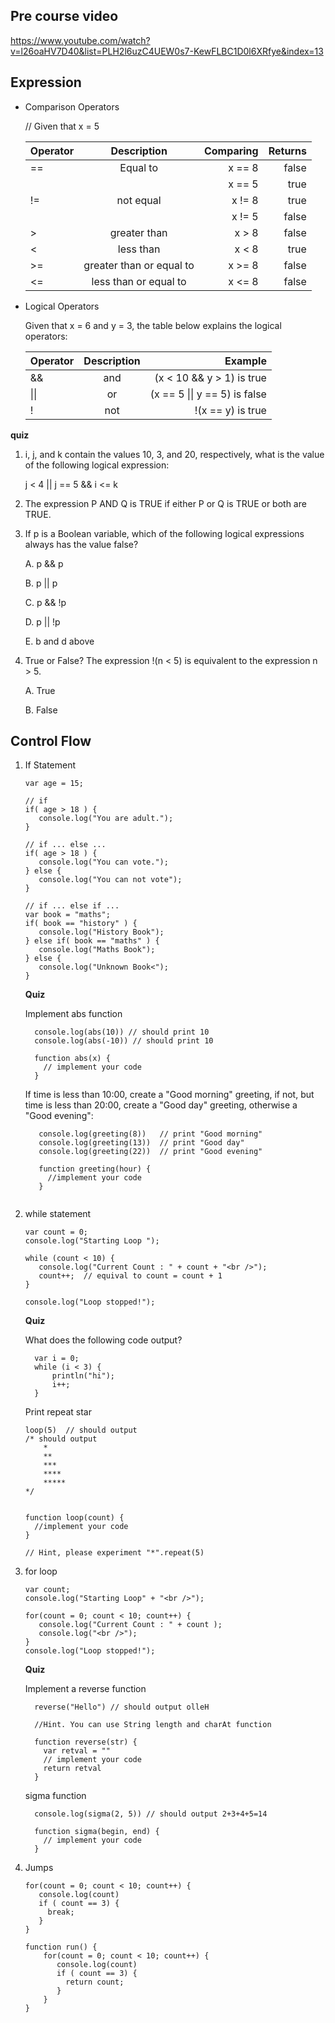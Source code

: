 ## Pre course video

https://www.youtube.com/watch?v=l26oaHV7D40&list=PLH2l6uzC4UEW0s7-KewFLBC1D0l6XRfye&index=13

## Expression

  - Comparison Operators

    // Given that x = 5
    
    | Operator      | Description | Comparing     |  Returns |
    | :---        |    :----:   |          ---: |  ---: |
    | ==      | Equal to       | x == 8   |  false |
    |         |         | x == 5     |  true  |
    |  !=     |  not equal | x != 8 | true |
    |        |    | x != 5 | false |
    |   >     |   greater than  | x > 8 | false |
    |   <     |   less than  | x < 8 | true |
    |   >=     |  greater than or equal to  | x >= 8 | false |
    |   <=     |  less than or equal to  | x <= 8 | false |

  - Logical Operators
  
    Given that x = 6 and y = 3, the table below explains the logical operators:
 
    | Operator      | Description | Example     |  
    | :---        |    :----:   |          ---: |  
    |  &&      | and       | (x < 10 && y > 1) is true   |  
    |  \|\|      | or       | (x == 5 \|\| y == 5) is false  |  
    |  !      | not       | !(x == y) is true   |  
    
   **quiz**
   
   1.  i, j, and k contain the values 10, 3, and 20, respectively, what is the value of the following logical expression: 
         
         j < 4 || j == 5 && i <= k    
         
   1. The expression P AND Q is TRUE if either P or Q is TRUE or both are TRUE.
   
   3. If p is a Boolean variable, which of the following logical expressions always has the value false?
        
        A. p && p
        
        B. p || p
        
        C. p && !p
        
        D. p || !p
        
        E. b and d above

   3. True or False? The expression !(n < 5) is equivalent to the expression n > 5.
   
        A.	True

        B.	False

## Control Flow

1. If Statement

    ````
    var age = 15;
    
    // if
    if( age > 18 ) {
       console.log("You are adult.");
    }
    
    // if ... else ...
    if( age > 18 ) {
       console.log("You can vote.");
    } else {
       console.log("You can not vote");
    }
    
    // if ... else if ...
    var book = "maths";
    if( book == "history" ) {
       console.log("History Book");
    } else if( book == "maths" ) {
       console.log("Maths Book");
    } else {
       console.log("Unknown Book<");
    } 
    ````

    **Quiz**
    
    Implement abs function 
    ````
      console.log(abs(10)) // should print 10
      console.log(abs(-10)) // should print 10
      
      function abs(x) {
        // implement your code
      }
    ````
    
    If time is less than 10:00, create a "Good morning" greeting, if not, but time is less than 20:00, create a "Good day" greeting, otherwise a "Good evening":
    ````
       console.log(greeting(8))   // print "Good morning" 
       console.log(greeting(13))  // print "Good day"
       console.log(greeting(22))  // print "Good evening"
       
       function greeting(hour) {
         //implement your code
       }
      
    ````            
    
1. while statement
    ````
    var count = 0;
    console.log("Starting Loop ");

    while (count < 10) {
       console.log("Current Count : " + count + "<br />");
       count++;  // equival to count = count + 1
    }

    console.log("Loop stopped!");
    ````
    **Quiz**
    
    What does the following code output? 
    ````
      var i = 0;
      while (i < 3) {
          println("hi");
          i++;
      }
    ````
    
    Print repeat star
    ````
    loop(5)  // should output 
    /* should output 
        *
        **
        ***
        ****
        *****
    */
    
    
    function loop(count) {
      //implement your code
    }
    
    // Hint, please experiment "*".repeat(5)
    ````
   
1. for loop
    ````
    var count;
    console.log("Starting Loop" + "<br />");

    for(count = 0; count < 10; count++) {
       console.log("Current Count : " + count );
       console.log("<br />");
    }         
    console.log("Loop stopped!");
    ````
    
    **Quiz**
    
    Implement a reverse function
    ````
      reverse("Hello") // should output olleH
      
      //Hint. You can use String length and charAt function
      
      function reverse(str) {
        var retval = ""
        // implement your code
        return retval
      }
    ````    
    
    sigma function
    ````
      console.log(sigma(2, 5)) // should output 2+3+4+5=14
      
      function sigma(begin, end) {
        // implement your code
      }
    ````     
   
1. Jumps 

    ````
    for(count = 0; count < 10; count++) {
       console.log(count)
       if ( count == 3) {
         break;
       }
    }         
    ````
    
    ````
    function run() {
        for(count = 0; count < 10; count++) {
           console.log(count)
           if ( count == 3) {
             return count;
           }
        }     
    }    
    ````
